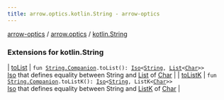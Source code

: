 ```yaml
---
title: arrow.optics.kotlin.String - arrow-optics
---
```


[arrow-optics](../../index.html) / [arrow.optics](../index.html) / [kotlin.String](./index.html)

### Extensions for kotlin.String

| [toList](to-list.html) | `fun `[`String.Companion`](https://kotlinlang.org/api/latest/jvm/stdlib/kotlin/-string/-companion/index.html)`.toList(): `[`Iso`](../-iso.html)`<`[`String`](https://kotlinlang.org/api/latest/jvm/stdlib/kotlin/-string/index.html)`, `[`List`](https://kotlinlang.org/api/latest/jvm/stdlib/kotlin.collections/-list/index.html)`<`[`Char`](https://kotlinlang.org/api/latest/jvm/stdlib/kotlin/-char/index.html)`>>`<br>[Iso](../-iso.html) that defines equality between String and [List](https://kotlinlang.org/api/latest/jvm/stdlib/kotlin.collections/-list/index.html) of [Char](https://kotlinlang.org/api/latest/jvm/stdlib/kotlin/-char/index.html) |
| [toListK](to-list-k.html) | `fun `[`String.Companion`](https://kotlinlang.org/api/latest/jvm/stdlib/kotlin/-string/-companion/index.html)`.toListK(): `[`Iso`](../-iso.html)`<`[`String`](https://kotlinlang.org/api/latest/jvm/stdlib/kotlin/-string/index.html)`, ListK<`[`Char`](https://kotlinlang.org/api/latest/jvm/stdlib/kotlin/-char/index.html)`>>`<br>[Iso](../-iso.html) that defines equality between String and [ListK](#) of [Char](https://kotlinlang.org/api/latest/jvm/stdlib/kotlin/-char/index.html) |


